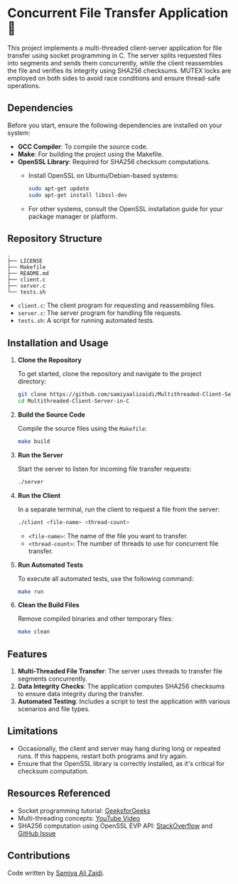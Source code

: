 # Concurrent File Transfer Application :bookmark_tabs:

This project implements a multi-threaded client-server application for file transfer using socket programming in C. The server splits requested files into segments and sends them concurrently, while the client reassembles the file and verifies its integrity using SHA256 checksums. MUTEX locks are employed on both sides to avoid race conditions and ensure thread-safe operations.

## Dependencies
Before you start, ensure the following dependencies are installed on your system:

- **GCC Compiler**: To compile the source code.
- **Make**: For building the project using the Makefile.
- **OpenSSL Library**: Required for SHA256 checksum computations.
  - Install OpenSSL on Ubuntu/Debian-based systems:
    
    ```bash
    sudo apt-get update
    sudo apt-get install libssl-dev   
    ```
  - For other systems, consult the OpenSSL installation guide for your package manager or platform.

## Repository Structure
```
.
├── LICENSE
├── Makefile
├── README.md
├── client.c
├── server.c
└── tests.sh
```
- ``client.c``: The client program for requesting and reassembling files.
- ``server.c``: The server program for handling file requests.
- ``tests.sh``: A script for running automated tests.
## Installation and Usage

1. **Clone the Repository**

   To get started, clone the repository and navigate to the project directory:
    ```bash
    git clone https://github.com/samiyaalizaidi/Multithreaded-Client-Server-in-C
    cd Multithreaded-Client-Server-in-C
    ```

2. **Build the Source Code**

   Compile the source files using the ``Makefile``:
    ```bash
    make build
    ```
3. **Run the Server**

   Start the server to listen for incoming file transfer requests:
   ```bash
   ./server
   ```
4. **Run the Client**

   In a separate terminal, run the client to request a file from the server:
   ```bash
   ./client <file-name> <thread-count>
   ```
   - ``<file-name>``: The name of the file you want to transfer.
   - ``<thread-count>``: The number of threads to use for concurrent file transfer.
     
5. **Run Automated Tests**

   To execute all automated tests, use the following command:
   ```bash
   make run
   ```

6. **Clean the Build Files**

    Remove compiled binaries and other temporary files:
    ```bash
    make clean
    ```
## Features
1. **Multi-Threaded File Transfer**: The server uses threads to transfer file segments concurrently.
2. **Data Integrity Checks**: The application computes SHA256 checksums to ensure data integrity during the transfer.
3. **Automated Testing**: Includes a script to test the application with various scenarios and file types.
   
## Limitations
- Occasionally, the client and server may hang during long or repeated runs. If this happens, restart both programs and try again.
- Ensure that the OpenSSL library is correctly installed, as it's critical for checksum computation.

## Resources Referenced
- Socket programming tutorial: [GeeksforGeeks](https://www.geeksforgeeks.org/socket-programming-cc/)
- Multi-threading concepts: [YouTube Video](https://www.youtube.com/watch?v=Pg_4Jz8ZIH4)
- SHA256 computation using OpenSSL EVP API: [StackOverflow](https://stackoverflow.com/questions/34289094/alternative-for-calculating-sha256-to-using-deprecated-openssl-code) and [GitHub Issue](https://github.com/gluster/glusterfs/issues/2916)

## Contributions
Code written by [Samiya Ali Zaidi](https://github.com/samiyaalizaidi).
